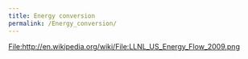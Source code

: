 ```yaml
---
title: Energy conversion
permalink: /Energy_conversion/
---
```


[<File:http://en.wikipedia.org/wiki/File:LLNL_US_Energy_Flow_2009.png>](/File:http://en.wikipedia.org/wiki/File:LLNL_US_Energy_Flow_2009.png "wikilink")